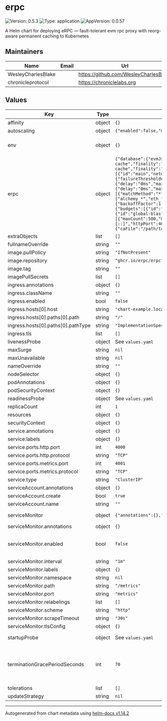# erpc

![Version: 0.5.3](https://img.shields.io/badge/Version-0.5.3-informational?style=flat-square) ![Type: application](https://img.shields.io/badge/Type-application-informational?style=flat-square) ![AppVersion: 0.0.57](https://img.shields.io/badge/AppVersion-0.0.57-informational?style=flat-square)

A Helm chart for deploying eRPC — fault-tolerant evm rpc proxy with reorg-aware permanent caching to Kubernetes

## Maintainers

| Name | Email | Url |
| ---- | ------ | --- |
| WesleyCharlesBlake |  | <https://github.com/WesleyCharlesBlake> |
| chronicleprotocol |  | <https://chroniclelabs.org> |

## Values

| Key | Type | Default | Description |
|-----|------|---------|-------------|
| affinity | object | `{}` |  |
| autoscaling | object | `{"enabled":false,"maxReplicas":100,"minReplicas":1,"targetCPUUtilizationPercentage":80}` | Enable autoscaling / HPA |
| env | object | `{}` | create env vars from secrets, eg RPC provider API keys (eg, Blast API, DRPC, Infura, Alchemy, etc. ) |
| erpc | object | `{"database":{"evmJsonRpcCache":{"connectors":[{"driver":"memory","id":"memory-cache","memory":{"maxItems":100000}}],"policies":[{"connector":"memory-cache","finality":"finalized","method":"*","network":"*","ttl":0},{"connector":"memory-cache","finality":"unfinalized","maxItemSize":"1MB","method":"*","network":"*","ttl":"5s"},{"connector":"memory-cache","finality":"unknown","method":"*","network":"*","ttl":"5s"}]}},"logLevel":"warn","metrics":{"enabled":true,"hostV4":"0.0.0.0","hostV6":"[::]","listenV4":true,"listenV6":false,"port":4001},"projects":[{"id":"main","networks":[{"architecture":"evm","evm":{"chainId":1},"failsafe":[{"circuitBreaker":{"failureThresholdCapacity":200,"failureThresholdCount":160,"halfOpenAfter":"5m","successThresholdCapacity":3,"successThresholdCount":3},"hedge":{"delay":"500ms","maxCount":1},"matchMethod":"*","retry":{"delay":"0ms","maxAttempts":3},"timeout":{"duration":"30s"}}]},{"architecture":"evm","evm":{"chainId":42161},"failsafe":[{"hedge":{"delay":"500ms","maxCount":1},"matchMethod":"*","retry":{"delay":"0ms","maxAttempts":3},"timeout":{"duration":"30s"}}]}],"rateLimitBudget":"frontend-budget","upstreams":[{"endpoint":"https://arb1.arbitrum.io/rpc","evm":{"chainId":42161},"failsafe":[{"matchMethod":"*","retry":{"backoffFactor":1.2,"backoffMaxDelay":"3s","delay":"500ms","jitter":"0ms","maxAttempts":2},"timeout":{"duration":"15s"}}],"id":"public-arb1","ignoreMethods":["alchemy_*","eth_traceTransaction"],"rateLimitBudget":"default-budget","type":"evm"},{"endpoint":"https://ethereum-rpc.publicnode.com","evm":{"chainId":1},"failsafe":[{"matchMethod":"*","retry":{"backoffFactor":1.2,"backoffMaxDelay":"3s","delay":"500ms","jitter":"0ms","maxAttempts":2},"timeout":{"duration":"15s"}}],"id":"public-eth","rateLimitBudget":"public-node","type":"evm"}]}],"rateLimiters":{"budgets":[{"id":"global","rules":[{"maxCount":20000,"method":"*","period":"1s","waitTime":"1s"}]},{"id":"default-budget","rules":[{"maxCount":10000,"method":"*","period":"1s","waitTime":"100ms"}]},{"id":"global-blast","rules":[{"maxCount":1000,"method":"*","period":"1s"}]},{"id":"public-node","rules":[{"maxCount":300,"method":"*","period":"1s"}]},{"id":"frontend-budget","rules":[{"maxCount":500,"method":"*","period":"1s"}]}]},"server":{"enableGzip":true,"httpHostV4":"0.0.0.0","httpHostV6":"[::]","httpPort":4000,"listenV4":true,"listenV6":false,"maxTimeout":"30s","readTimeout":"10s","tls":{"caFile":"/path/to/ca.pem","certFile":"/path/to/cert.pem","enabled":false,"insecureSkipVerify":false,"keyFile":"/path/to/key.pem"},"waitAfterShutdown":"30s","waitBeforeShutdown":"30s","writeTimeout":"20s"}}` | eRPC configuration, ref: https://docs.erpc.cloud/config/example#full-config-example; accepts full erpc.yaml config |
| extraObjects | list | `[]` |  |
| fullnameOverride | string | `""` |  |
| image.pullPolicy | string | `"IfNotPresent"` |  |
| image.repository | string | `"ghcr.io/erpc/erpc"` |  |
| image.tag | string | `""` |  |
| imagePullSecrets | list | `[]` |  |
| ingress.annotations | object | `{}` |  |
| ingress.className | string | `""` |  |
| ingress.enabled | bool | `false` |  |
| ingress.hosts[0].host | string | `"chart-example.local"` |  |
| ingress.hosts[0].paths[0].path | string | `"/"` |  |
| ingress.hosts[0].paths[0].pathType | string | `"ImplementationSpecific"` |  |
| ingress.tls | list | `[]` |  |
| livenessProbe | object | See `values.yaml` | Liveness probe |
| maxSurge | string | `nil` | default is 1 |
| maxUnavailable | string | `nil` | default is 0 |
| nameOverride | string | `""` |  |
| nodeSelector | object | `{}` |  |
| podAnnotations | object | `{}` |  |
| podSecurityContext | object | `{}` |  |
| readinessProbe | object | See `values.yaml` | Readiness probe |
| replicaCount | int | `1` | Deployment replica count |
| resources | object | `{}` |  |
| securityContext | object | `{}` |  |
| service.annotations | object | `{}` |  |
| service.labels | object | `{}` |  |
| service.ports.http.port | int | `4000` |  |
| service.ports.http.protocol | string | `"TCP"` |  |
| service.ports.metrics.port | int | `4001` |  |
| service.ports.metrics.protocol | string | `"TCP"` |  |
| service.type | string | `"ClusterIP"` |  |
| serviceAccount.annotations | object | `{}` |  |
| serviceAccount.create | bool | `true` |  |
| serviceAccount.name | string | `""` |  |
| serviceMonitor | object | `{"annotations":{},"enabled":false,"interval":"1m","labels":{},"namespace":null,"path":"/metrics","port":"metrics","relabelings":[],"scheme":"http","scrapeTimeout":"30s","tlsConfig":{}}` | If true, create a ServiceMonitor CRD for prometheus operator |
| serviceMonitor.annotations | object | `{}` | Additional ServiceMonitor annotations |
| serviceMonitor.enabled | bool | `false` | If true, a ServiceMonitor CRD is created for a prometheus operator https://github.com/coreos/prometheus-operator |
| serviceMonitor.interval | string | `"1m"` | ServiceMonitor scrape interval |
| serviceMonitor.labels | object | `{}` | Additional ServiceMonitor labels |
| serviceMonitor.namespace | string | `nil` | Alternative namespace for ServiceMonitor |
| serviceMonitor.path | string | `"/metrics"` | Path to scrape |
| serviceMonitor.port | string | `"metrics"` | port to scrape |
| serviceMonitor.relabelings | list | `[]` | ServiceMonitor relabelings |
| serviceMonitor.scheme | string | `"http"` | ServiceMonitor scheme |
| serviceMonitor.scrapeTimeout | string | `"30s"` | ServiceMonitor scrape timeout |
| serviceMonitor.tlsConfig | object | `{}` | ServiceMonitor TLS configuration |
| startupProbe | object | See `values.yaml` | Startup probe. Once this succeeds, the liveness probe takes over. |
| terminationGracePeriodSeconds | int | `70` | The duration in seconds the pod needs to terminate gracefully. This should be greater than the sum of erpc.server.waitBeforeShutdown and erpc.server.waitAfterShutdown to allow the application to shut down cleanly. |
| tolerations | list | `[]` |  |
| updateStrategy | string | `nil` | default RollingUpdate |

----------------------------------------------
Autogenerated from chart metadata using [helm-docs v1.14.2](https://github.com/norwoodj/helm-docs/releases/v1.14.2)
